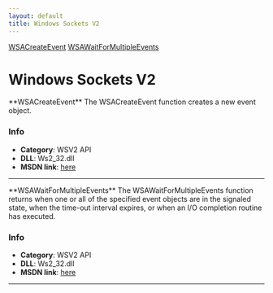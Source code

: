 ```yaml
---
layout: default
title: Windows Sockets V2
---
```



<div class="sidenav">

<div markdown="1">

[WSACreateEvent](#wsacreateevent)
[WSAWaitForMultipleEvents](#wsawaitformultipleevents)

</div>

</div>


<div class="right_main">

<div markdown="1">


Windows Sockets V2
====================

<SECTION ID="wsacreateevent"></SECTION>
**WSACreateEvent**
The WSACreateEvent function creates a new event object.

### Info
* **Category**: WSV2 API
* **DLL**: Ws2_32.dll
* **MSDN link**: <a href="https://docs.microsoft.com/en-in/windows/win32/api/winsock2/nf-winsock2-wsacreateevent" target="_blank">here</a>

---

<SECTION ID="wsawaitformultipleevents"></SECTION>
**WSAWaitForMultipleEvents**
The WSAWaitForMultipleEvents function returns when one or all of the specified event objects are in the signaled state, when the time-out interval expires, or when an I/O completion routine has executed.

### Info
* **Category**: WSV2 API
* **DLL**: Ws2_32.dll
* **MSDN link**: <a href="https://docs.microsoft.com/en-in/windows/win32/api/winsock2/nf-winsock2-wsawaitformultipleevents" target="_blank">here</a>

---

</div>

</div>
